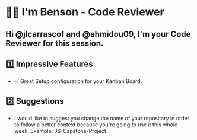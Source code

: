  # 👨‍💻 I'm Benson - Code Reviewer
 ## Hi @jlcarrascof and @ahmidou09, I'm your Code Reviewer for this session.
 ## 1️⃣ Impressive Features
 * ✅ Great Setup configuration for your Kanban Board.
 
 ## 2️⃣ Suggestions
 * I would like to suggest you change the name of your repository in order to follow a better context because you're going to use it this whole week. Example: JS-Capstone-Project.

